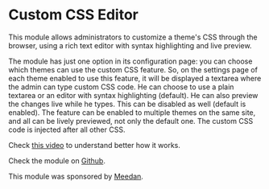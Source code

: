 Custom CSS Editor
=================

This module allows administrators to customize a theme's CSS through
the browser, using a rich text editor with syntax highlighting and
live preview.

The module has just one option in its configuration page: you can choose
which themes can use the custom CSS feature. So, on the settings page
of each theme enabled to use this feature, it will be displayed a
textarea where the admin can type custom CSS code. He can choose to
use a plain textarea or an editor with syntax highlighting (default).
He can also preview the changes live while he types. This can be disabled
as well (default is enabled). The feature can be enabled to multiple
themes on the same site, and all can be lively previewed, not only the
default one. The custom CSS code is injected after all other CSS.

Check [this video](http://ca.ios.ba/files/drupal/csseditor.ogv) to understand better how it works.

Check the module on [Github](https://github.com/caiosba/drupal-css-editor).

This module was sponsored by [Meedan](http://meedan.org).
